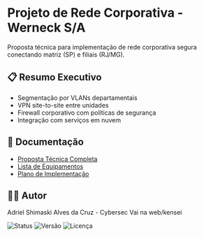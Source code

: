 
# Projeto de Rede Corporativa - Werneck S/A

Proposta técnica para implementação de rede corporativa segura conectando matriz (SP) e filiais (RJ/MG).

## 📋 Resumo Executivo
- Segmentação por VLANs departamentais
- VPN site-to-site entre unidades
- Firewall corporativo com políticas de segurança
- Integração com serviços em nuvem

## 📁 Documentação
- [Proposta Técnica Completa](docs/proposta-tecnica-completa.md)
- [Lista de Equipamentos](docs/equipamentos/lista-equipamentos.md)
- [Plano de Implementação](docs/implementacao/plano-acao.md)

## 👨‍💻 Autor
Adriel Shimaski Alves da Cruz - Cybersec Vai na web/kensei

![Status](https://img.shields.io/badge/status-em%20desenvolvimento-yellow)
![Versão](https://img.shields.io/badge/versão-1.0-blue)
![Licença](https://img.shields.io/badge/licença-MIT-green)

